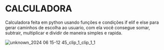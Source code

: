 # CALCULADORA 

 Calculadora feita em python usando funções e condições if elif e else para gerar caminhos de escolha ao usuario, com ela você consegue somar, subtrair, multiplicar e dividir de maneira simples e rapida. 

![unknown_2024 06 15-12 45_clip_1_clip_1_1](https://github.com/WilliamRibeiR0/calculadora_python/assets/122944578/f3e6b38e-ae3f-42bd-a851-6d52d1acfa4e)